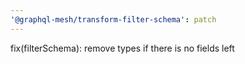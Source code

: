 ```yaml
---
'@graphql-mesh/transform-filter-schema': patch
---
```


fix(filterSchema): remove types if there is no fields left
